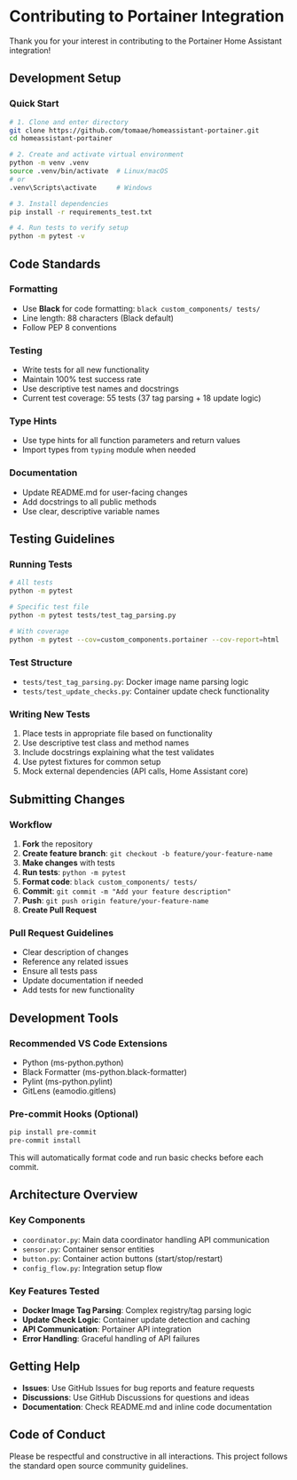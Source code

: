 # Contributing to Portainer Integration

Thank you for your interest in contributing to the Portainer Home Assistant integration!

## Development Setup

### Quick Start

```bash
# 1. Clone and enter directory
git clone https://github.com/tomaae/homeassistant-portainer.git
cd homeassistant-portainer

# 2. Create and activate virtual environment
python -m venv .venv
source .venv/bin/activate  # Linux/macOS
# or
.venv\Scripts\activate     # Windows

# 3. Install dependencies
pip install -r requirements_test.txt

# 4. Run tests to verify setup
python -m pytest -v
```

## Code Standards

### Formatting

- Use **Black** for code formatting: `black custom_components/ tests/`
- Line length: 88 characters (Black default)
- Follow PEP 8 conventions

### Testing

- Write tests for all new functionality
- Maintain 100% test success rate
- Use descriptive test names and docstrings
- Current test coverage: 55 tests (37 tag parsing + 18 update logic)

### Type Hints

- Use type hints for all function parameters and return values
- Import types from `typing` module when needed

### Documentation

- Update README.md for user-facing changes
- Add docstrings to all public methods
- Use clear, descriptive variable names

## Testing Guidelines

### Running Tests

```bash
# All tests
python -m pytest

# Specific test file
python -m pytest tests/test_tag_parsing.py

# With coverage
python -m pytest --cov=custom_components.portainer --cov-report=html
```

### Test Structure

- `tests/test_tag_parsing.py`: Docker image name parsing logic
- `tests/test_update_checks.py`: Container update check functionality

### Writing New Tests

1. Place tests in appropriate file based on functionality
2. Use descriptive test class and method names
3. Include docstrings explaining what the test validates
4. Use pytest fixtures for common setup
5. Mock external dependencies (API calls, Home Assistant core)

## Submitting Changes

### Workflow

1. **Fork** the repository
2. **Create feature branch**: `git checkout -b feature/your-feature-name`
3. **Make changes** with tests
4. **Run tests**: `python -m pytest`
5. **Format code**: `black custom_components/ tests/`
6. **Commit**: `git commit -m "Add your feature description"`
7. **Push**: `git push origin feature/your-feature-name`
8. **Create Pull Request**

### Pull Request Guidelines

- Clear description of changes
- Reference any related issues
- Ensure all tests pass
- Update documentation if needed
- Add tests for new functionality

## Development Tools

### Recommended VS Code Extensions

- Python (ms-python.python)
- Black Formatter (ms-python.black-formatter)
- Pylint (ms-python.pylint)
- GitLens (eamodio.gitlens)

### Pre-commit Hooks (Optional)

```bash
pip install pre-commit
pre-commit install
```

This will automatically format code and run basic checks before each commit.

## Architecture Overview

### Key Components

- `coordinator.py`: Main data coordinator handling API communication
- `sensor.py`: Container sensor entities
- `button.py`: Container action buttons (start/stop/restart)
- `config_flow.py`: Integration setup flow

### Key Features Tested

- **Docker Image Tag Parsing**: Complex registry/tag parsing logic
- **Update Check Logic**: Container update detection and caching
- **API Communication**: Portainer API integration
- **Error Handling**: Graceful handling of API failures

## Getting Help

- **Issues**: Use GitHub Issues for bug reports and feature requests
- **Discussions**: Use GitHub Discussions for questions and ideas
- **Documentation**: Check README.md and inline code documentation

## Code of Conduct

Please be respectful and constructive in all interactions. This project follows the standard open source community guidelines.
